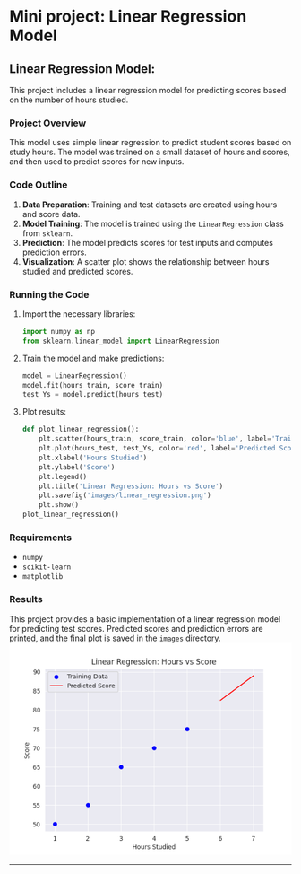 # Mini project: Linear Regression Model


## Linear Regression Model:

This project includes a linear regression model for predicting scores based on the number of hours studied.

### Project Overview
This model uses simple linear regression to predict student scores based on study hours. The model was trained on a small dataset of hours and scores, and then used to predict scores for new inputs.

### Code Outline
1. **Data Preparation**: Training and test datasets are created using hours and score data.
2. **Model Training**: The model is trained using the `LinearRegression` class from `sklearn`.
3. **Prediction**: The model predicts scores for test inputs and computes prediction errors.
4. **Visualization**: A scatter plot shows the relationship between hours studied and predicted scores.

### Running the Code
1. Import the necessary libraries:
    ```python
    import numpy as np
    from sklearn.linear_model import LinearRegression
    ```

2. Train the model and make predictions:
    ```python
    model = LinearRegression()
    model.fit(hours_train, score_train)
    test_Ys = model.predict(hours_test)
    ```

3. Plot results:
    ```python
    def plot_linear_regression():
        plt.scatter(hours_train, score_train, color='blue', label='Training Data')
        plt.plot(hours_test, test_Ys, color='red', label='Predicted Score')
        plt.xlabel('Hours Studied')
        plt.ylabel('Score')
        plt.legend()
        plt.title('Linear Regression: Hours vs Score')
        plt.savefig('images/linear_regression.png')
        plt.show()
    plot_linear_regression()
    ```

### Requirements
- `numpy`
- `scikit-learn`
- `matplotlib`

### Results
This project provides a basic implementation of a linear regression model for predicting test scores. Predicted scores and prediction errors are printed, and the final plot is saved in the `images` directory.
![Linear Regression](images/linear_regression.png)

---

